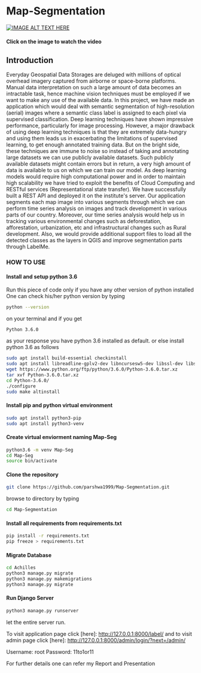 # Map-Segmentation

[![IMAGE ALT TEXT HERE](https://github.com/parshwa1999/Map-Segmentation/blob/master/.images/runningappdemo.png)](https://drive.google.com/file/d/1xERxOag1ENWiEQOLlojLYeoq23FdzGwY/view?usp=sharing)
#### Click on the image to watch the video

## Introduction
Everyday Geospatial Data Storages are deluged with millions of optical overhead
imagery captured from airborne or space-borne platforms. Manual data interpretation on
such a large amount of data becomes an intractable task, hence machine vision techniques
must be employed if we want to make any use of the available data. In this project, we
have made an application which would deal with semantic segmentation of
high-resolution (aerial) images where a semantic class label is assigned to each pixel via
supervised classification. Deep learning techniques have shown impressive performance,
particularly for image processing. However, a major drawback of using deep learning
techniques is that they are extremely data-hungry and using them leads us in exacerbating
the limitations of supervised learning, to get enough annotated training data. But on the
bright side, these techniques are immune to noise so instead of taking and annotating
large datasets we can use publicly available datasets. Such publicly available datasets
might contain errors but in return, a very high amount of data is available to us on which
we can train our model. As deep learning models would require high computational
power and in order to maintain high scalability we have tried to exploit the benefits of
Cloud Computing and RESTful services (Representational state transfer). We have
successfully built a REST API and deployed it on the institute's server. Our application
segments each map image into various segments through which we can perform time
series analysis on images and track development in various parts of our country.
Moreover, our time series analysis would help us in tracking various environmental
changes such as deforestation, afforestation, urbanization, etc and infrastructural changes
such as Rural development. Also, we would provide additional support files to load all
the detected classes as the layers in QGIS and improve segmentation parts through
LabelMe.

### HOW TO USE

#### Install and setup python 3.6
  Run this piece of code only if you have any other version of python installed
  One can check his/her python version by typing
  ```sh
  python --version
  ``` 
  on your terminal and if you get 
  ```
  Python 3.6.0
  ``` 
  as your response you have python 3.6 installed as default.
  or else install python 3.6 as follows
  ```sh
  sudo apt install build-essential checkinstall
  sudo apt install libreadline-gplv2-dev libncursesw5-dev libssl-dev libsqlite3-dev tk-dev libgdbm-dev libc6-dev libbz2-dev
  wget https://www.python.org/ftp/python/3.6.0/Python-3.6.0.tar.xz
  tar xvf Python-3.6.0.tar.xz
  cd Python-3.6.0/
  ./configure
  sudo make altinstall
  ```
 
#### Install pip and python virtual environment

  ```sh
  sudo apt install python3-pip
  sudo apt install python3-venv
  ```

#### Create virtual enviorment naming Map-Seg
  ```sh
  python3.6 -m venv Map-Seg
  cd Map-Seg
  source bin/activate
  ```

#### Clone the repository
  ```sh
  git clone https://github.com/parshwa1999/Map-Segmentation.git
  ```
  browse to directory by typing
  ```sh
  cd Map-Segmentation
  ```

#### Install all requirements from requirements.txt

  ```sh
  pip install -r requirements.txt
  pip freeze > requirements.txt
  ```

#### Migrate Database

  ```sh
  cd Achilles
  python3 manage.py migrate
  python3 manage.py makemigrations
  python3 manage.py migrate
  ```
#### Run Django Server
  ```sh
  python3 manage.py runserver
  ```
let the entire server run.

To visit application page click [here]: http://127.0.0.1:8000/label/ and to visit admin page click [here]: http://127.0.0.1:8000/admin/login/?next=/admin/

Username: root
Password: 11to1or11

For further details one can refer my Report and Presentation
